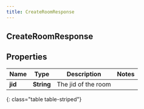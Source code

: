 ```yaml
---
title: CreateRoomResponse
---
```

## CreateRoomResponse


## Properties

| Name | Type | Description | Notes |
| ------------ | ------------- | ------------- | ------------- |
| **jid** | <!----><!---->**String**<!----> | The jid of the room |  |
{: class="table table-striped"}



